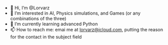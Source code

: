 - 👋 Hi, I’m @Lorvarz
- 👀 I’m interested in AI, Physics simulations, and Games (or any combinations of the three)
- 🌱 I’m currently learning advanced Python
- 📫 How to reach me: emai me at lorvarz@icloud.com, putting the reason for the contact in the subject field

<!---
Lorvarz/Lorvarz is a ✨ special ✨ repository because its `README.md` (this file) appears on your GitHub profile.
You can click the Preview link to take a look at your changes.
--->
